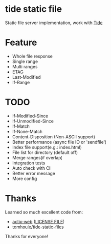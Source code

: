 # tide static file

Static file server implementation, work with [Tide](https://github.com/rustasync/tide)

# Feature

+ Whole file response
+ Single range
+ Multi ranges
+ ETAG
+ Last-Modified
+ If-Range

# TODO

+ If-Modified-Since
+ If-Unmodified-Since
+ If-Match
+ If-None-Match
+ Content-Disposition (Non-ASCII support)
+ Better performance (async file IO or 'sendfile')
+ Index file support(e.g.: index.html)
+ File list for directory (default off)
+ Merge ranges(if overlap)
+ Integration tests
+ Auto check with CI
+ Better error message
+ More config

# Thanks

Learned so much excellent code from: 

+ [actix-web](https://github.com/actix/actix-web) ([LICENSE FILE](./origin-license/ACTIX-WEB-LICENSE-MIT))
+ [tomhoule/tide-static-files](https://github.com/tomhoule/tide-static-files)

Thanks for everyone!